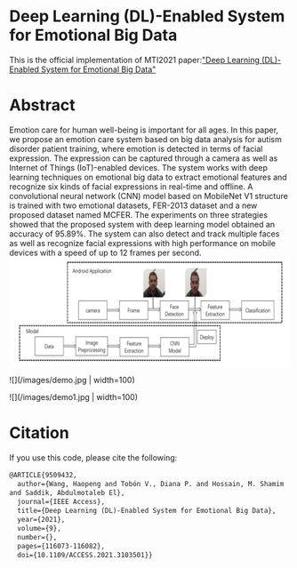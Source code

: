 # Deep Learning (DL)-Enabled System for Emotional Big Data
This is the official implementation of MTI2021 paper:["Deep Learning (DL)-Enabled System for Emotional Big Data"](https://ieeexplore.ieee.org/abstract/document/9509432)

# Abstract
Emotion care for human well-being is important for all ages. In this paper, we propose an emotion care system based on big data analysis for autism disorder patient training, where emotion is detected in terms of facial expression. The expression can be captured through a camera as well as Internet of Things (IoT)-enabled devices. The system works with deep learning techniques on emotional big data to extract emotional features and recognize six kinds of facial expressions in real-time and offline. A convolutional neural network (CNN) model based on MobileNet V1 structure is trained with two emotional datasets, FER-2013 dataset and a new proposed dataset named MCFER. The experiments on three strategies showed that the proposed system with deep learning model obtained an accuracy of 95.89%. The system can also detect and track multiple faces as well as recognize facial expressions with high performance on mobile devices with a speed of up to 12 frames per second.
![](/images/system.jpg)

![](/images/demo.jpg | width=100)

![](/images/demo1.jpg | width=100) 

# Citation
If you use this code, please cite the following:
```
@ARTICLE{9509432,
  author={Wang, Haopeng and Tobón V., Diana P. and Hossain, M. Shamim and Saddik, Abdulmotaleb El},
  journal={IEEE Access}, 
  title={Deep Learning (DL)-Enabled System for Emotional Big Data}, 
  year={2021},
  volume={9},
  number={},
  pages={116073-116082},
  doi={10.1109/ACCESS.2021.3103501}}

```


